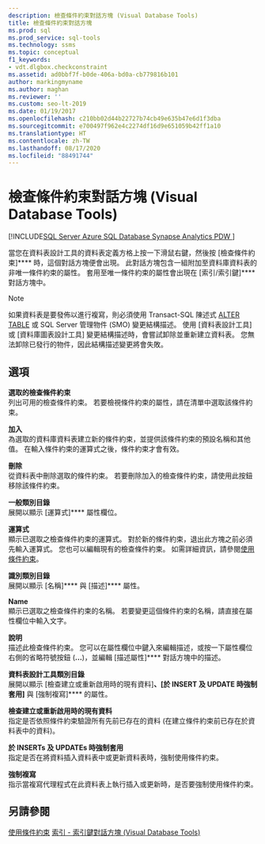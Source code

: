 ```yaml
---
description: 檢查條件約束對話方塊 (Visual Database Tools)
title: 檢查條件約束對話方塊
ms.prod: sql
ms.prod_service: sql-tools
ms.technology: ssms
ms.topic: conceptual
f1_keywords:
- vdt.dlgbox.checkconstraint
ms.assetid: ad0bbf7f-b0de-406a-bd0a-cb779816b101
author: markingmyname
ms.author: maghan
ms.reviewer: ''
ms.custom: seo-lt-2019
ms.date: 01/19/2017
ms.openlocfilehash: c210bb02d44b22727b74cb49e635b47e6d1f3dba
ms.sourcegitcommit: e700497f962e4c2274df16d9e651059b42ff1a10
ms.translationtype: HT
ms.contentlocale: zh-TW
ms.lasthandoff: 08/17/2020
ms.locfileid: "88491744"
---
```

# <a name="check-constraint-dialog-box-visual-database-tools"></a>檢查條件約束對話方塊 (Visual Database Tools)

[!INCLUDE[SQL Server Azure SQL Database Synapse Analytics PDW ](../../includes/applies-to-version/sql-asdb-asdbmi-asa-pdw.md)]

 當您在資料表設計工具的資料表定義方格上按一下滑鼠右鍵，然後按 [檢查條件約束]**** 時，這個對話方塊便會出現。 此對話方塊包含一組附加至資料庫資料表的非唯一條件約束的屬性。 套用至唯一條件約束的屬性會出現在 [索引/索引鍵]**** 對話方塊中。  
  
> [!NOTE]  
> 如果資料表是要發佈以進行複寫，則必須使用 Transact-SQL 陳述式 [ALTER TABLE](../../t-sql/statements/alter-table-transact-sql.md) 或 SQL Server 管理物件 (SMO) 變更結構描述。 使用 [資料表設計工具] 或 [資料庫圖表設計工具] 變更結構描述時，會嘗試卸除並重新建立資料表。 您無法卸除已發行的物件，因此結構描述變更將會失敗。  
  
## <a name="options"></a>選項

**選取的檢查條件約束**  
列出可用的檢查條件約束。 若要檢視條件約束的屬性，請在清單中選取該條件約束。  
  
**加入**  
為選取的資料庫資料表建立新的條件約束，並提供該條件約束的預設名稱和其他值。 在輸入條件約束的運算式之後，條件約束才會有效。  
  
**刪除**  
從資料表中刪除選取的條件約束。 若要刪除加入的檢查條件約束，請使用此按鈕移除該條件約束。  
  
**一般類別目錄**  
展開以顯示 [運算式]**** 屬性欄位。  
  
**運算式**  
顯示已選取之檢查條件約束的運算式。 對於新的條件約束，退出此方塊之前必須先輸入運算式。 您也可以編輯現有的檢查條件約束。 如需詳細資訊，請參閱[使用條件約束](https://msdn.microsoft.com/637098af-2567-48f8-90f4-b41df059833e)。  
  
**識別類別目錄**  
展開以顯示 [名稱]**** 與 [描述]**** 屬性。  
  
**Name**  
顯示已選取之檢查條件約束的名稱。 若要變更這個條件約束的名稱，請直接在屬性欄位中輸入文字。  
  
**說明**  
描述此檢查條件約束。 您可以在屬性欄位中鍵入來編輯描述，或按一下屬性欄位右側的省略符號按鈕 (**...**)，並編輯 [描述屬性]**** 對話方塊中的描述。  
  
**資料表設計工具類別目錄**  
展開以顯示 [檢查建立或重新啟用時的現有資料]****、[於 INSERT 及 UPDATE 時強制套用]**** 與 [強制複寫]**** 的屬性。  
  
**檢查建立或重新啟用時的現有資料**  
指定是否依照條件約束驗證所有先前已存在的資料 (在建立條件約束前已存在於資料表中的資料)。  
  
**於 INSERTs 及 UPDATEs 時強制套用**  
指定是否在將資料插入資料表中或更新資料表時，強制使用條件約束。  
  
**強制複寫**  
指示當複寫代理程式在此資料表上執行插入或更新時，是否要強制使用條件約束。  
  
## <a name="see-also"></a>另請參閱

[使用條件約束](https://msdn.microsoft.com/637098af-2567-48f8-90f4-b41df059833e)
[索引 - 索引鍵對話方塊 &#40;Visual Database Tools&#41;](../../ssms/visual-db-tools/indexes-keys-dialog-box-visual-database-tools.md)
